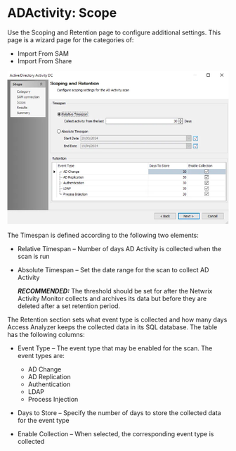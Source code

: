 # ADActivity: Scope

Use the Scoping and Retention page to configure additional settings. This page is a wizard page for
the categories of:

- Import From SAM
- Import From Share

![Active Directory Activity DC wizard Scoping and Retention page](../../../../../static/img/product_docs/activitymonitor/config/activedirectory/scope.webp)

The Timespan is defined according to the following two elements:

- Relative Timespan – Number of days AD Activity is collected when the scan is run
- Absolute Timespan – Set the date range for the scan to collect AD Activity

    **_RECOMMENDED:_** The threshold should be set for after the Netwrix Activity Monitor collects
    and archives its data but before they are deleted after a set retention period.

The Retention section sets what event type is collected and how many days Access Analyzer keeps the
collected data in its SQL database. The table has the following columns:

- Event Type – The event type that may be enabled for the scan. The event types are:

    - AD Change
    - AD Replication
    - Authentication
    - LDAP
    - Process Injection

- Days to Store – Specify the number of days to store the collected data for the event type
- Enable Collection – When selected, the corresponding event type is collected
